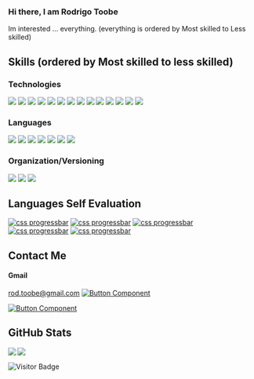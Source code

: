 ### Hi there, I am Rodrigo Toobe
Im interested ... everything.
(everything is ordered by Most skilled to Less skilled)
## Skills (ordered by Most skilled to less skilled)
###  Technologies
<p align="left">
<img  src="https://readme-components.vercel.app/api?component=logo&fill=black&logo=Node.Js"/>  
<img src="https://readme-components.vercel.app/api?component=logo&fill=black&logo=react&animation=spin&svgfill=15d8fe"/>
<img src="https://readme-components.vercel.app/api?component=logo&fill=black&logo=CSS3&svgfill=028dd1"/>
<img src="https://readme-components.vercel.app/api?component=logo&fill=black&logo=webpack&svgfill=8ed5fa"/>
<img src="https://readme-components.vercel.app/api?component=logo&fill=black&logo=mongodb&svgfill=df5c43"/>  
<img  src="https://readme-components.vercel.app/api?component=logo&fill=black&logo=MySQL"/>  
<img  src="https://readme-components.vercel.app/api?component=logo&fill=black&logo=postgresql&svgfill=336791"/>   
<img  src="https://readme-components.vercel.app/api?component=logo&fill=black&logo=firebase&svgfill=red"/>  
<img  src="https://readme-components.vercel.app/api?component=logo&fill=black&logo=AWS&svgfill=white"/> 
<img  src="https://readme-components.vercel.app/api?component=logo&fill=black&logo=amazon%20web%20services&svgfill=yellow"/> 
<img  src="https://readme-components.vercel.app/api?component=logo&fill=black&logo=google%20cloud&svgfill=white"/> 
<img src="https://readme-components.vercel.app/api?component=logo&fill=black&logo=Vercel&svgfill=2496ED"/>
<img src="https://readme-components.vercel.app/api?component=logo&fill=black&logo=Heroku&svgfill=2496ED"/>
<img src="https://readme-components.vercel.app/api?component=logo&fill=black&logo=Docker&svgfill=2496ED"/>
</p>
 

### Languages
<p align="left">
<!--- javasctipt -->
<img src="https://readme-components.vercel.app/api?component=logo&fill=black&logo=javascript&svgfill=f6df1c">
<!--- Typescript -->
<img src="https://readme-components.vercel.app/api?component=logo&fill=black&logo=typescript&svgfill=007ACC">
<!--- Rust -->
<img src="https://readme-components.vercel.app/api?component=logo&fill=black&logo=rust&svgfill=f06629">
<!--- go -->
<img display="inline" src="https://readme-components.vercel.app/api?component=logo&fill=black&logo=go">
<!--- java -->
<img display="inline" src="https://readme-components.vercel.app/api?component=logo&fill=black&logo=java&svgfill=E34A86">
<!--- Python -->
<img display="inline" src="https://readme-components.vercel.app/api?component=logo&fill=black&logo=Python">
<!--- c -->
<img display="inline" src="https://readme-components.vercel.app/api?component=logo&fill=black&logo=c&svgfill=00599C">


### Organization/Versioning
<p align="left">
<img display="inline" src="https://readme-components.vercel.app/api?component=logo&fill=black&logo=github">
<img display="inline" src="https://readme-components.vercel.app/api?component=logo&fill=black&logo=slack">
<img display="inline" src="https://readme-components.vercel.app/api?component=logo&fill=black&logo=trello">



## Languages Self Evaluation
[![css progressbar](https://readme-components.vercel.app/api?component=linearprogress&skill=Javascript&value=90)](https://github.com/ebootdpr#)
[![css progressbar](https://readme-components.vercel.app/api?component=linearprogress&skill=Typescript&value=40)](https://github.com/ebootdpr#)
[![css progressbar](https://readme-components.vercel.app/api?component=linearprogress&skill=Rust%20Go&value=15)](https://github.com/ebootdpr#)
[![css progressbar](https://readme-components.vercel.app/api?component=linearprogress&skill=Python%20and%20Lua&value=10)](https://github.com/ebootdpr#)
[![css progressbar](https://readme-components.vercel.app/api?component=linearprogress&skill=C%20and%20c%2B%2B&value=10)](https://github.com/ebootdpr#)


## Contact Me

#### Gmail
rod.toobe@gmail.com
[![Button Component](https://readme-components.vercel.app/api?component=button&text=LinkedIn)](https://www.linkedin.com/in/rodrigotoobe)

[![Button Component](https://readme-components.vercel.app/api?component=button&text=WhatsApp)](https://wa.me/543435202921)

## GitHub Stats

<img align="left" src="https://github-readme-stats.vercel.app/api?username=ebootdpr&show_icons=true&count_private=true&theme=gruvbox" />
<img src="https://github-readme-stats.vercel.app/api/top-langs/?username=ebootdpr&layout=compact&count_private=true&theme=gruvbox" />

![Visitor Badge](https://visitor-badge.laobi.icu/badge?page_id=ebootdpr.ebootdpr)
